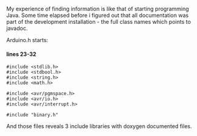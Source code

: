 My experience of finding information is like that of starting programming Java. Some time elapsed before i figured out that all documentation was part of the development installation - the full class names which points to javadoc.

Arduino.h starts:

#### lines 23-32

    #include <stdlib.h>
    #include <stdbool.h>
    #include <string.h>
    #include <math.h>
    
    #include <avr/pgmspace.h>
    #include <avr/io.h>
    #include <avr/interrupt.h>
    
    #include "binary.h"

And those files reveals 3 include libraries with doxygen documented files. 